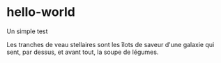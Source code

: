 # hello-world
Un simple test

Les tranches de veau stellaires sont les îlots de saveur d'une galaxie qui sent, par dessus, et avant tout, la soupe de légumes.
